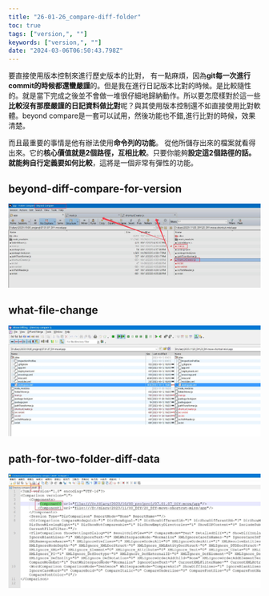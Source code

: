 ```yaml
---
title: "26-01-26_compare-diff-folder"
toc: true
tags: ["version,", ""]
keywords: ["version,", ""]
date: "2024-03-06T06:50:43.798Z"
---
```






要直接使用版本控制來進行歷史版本的比對， 有一點麻煩，因為**git每一次進行commit的時候都還蠻嚴謹**的。但是我在進行日記版本比對的時候。是比較隨性的。就是當下完成之後並不會做一堆很仔細地歸納動作。所以要怎麼樣對於這一些**比較沒有那麼嚴謹的日記資料做比對**呢？與其使用版本控制還不如直接使用比對軟體。beyond compare是一套可以試用，然後功能也不錯,進行比對的時候，效果清楚。

而且最重要的事情是他有辦法使用**命令列的功能**。 從他所儲存出來的檔案就看得出來。它的**核心價值就是2個路徑，互相比較**。只要你能夠**設定這2個路徑的話。就能夠自行定義要如何比較**，這將是一個非常有彈性的功能。


## beyond-diff-compare-for-version




![beyond-diff-compare-for-version](pic/beyond-diff-compare-for-version.jpeg)

## what-file-change




![what-file-change](pic/what-file-change.jpeg)

## path-for-two-folder-diff-data




![path-for-two-folder-diff-data](pic/path-for-two-folder-diff-data.jpeg)